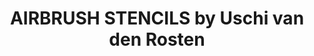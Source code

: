 ---
layout: product
title: "AIRBRUSH STENCILS by Uschi van den Rosten"
price: "1900" 
desc: "Šablon za bojenje"
img_path: "/assets/img/A.MIG-8035.jpg"
brand: "AMMO"
available: false
special_offer: false
new: false
soon: true
cat: "070000"
subcat: "070100"
subsubcat: "070105"
sifra: "A.MIG-8035"
popular: false
---